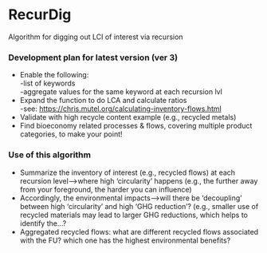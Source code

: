 # RecurDig
Algorithm for digging out LCI of interest via recursion

### Development plan for latest version (ver 3)
- Enable the following:<br/>
  -list of keywords<br/>
  -aggregate values for the same keyword at each recursion lvl<br/>
- Expand the function to do LCA and calculate ratios<br/>
  -see: https://chris.mutel.org/calculating-inventory-flows.html<br/>
- Validate with high recycle content example (e.g., recycled metals)<br/>
- Find bioeconomy related processes & flows, covering multiple product categories, to make your point!<br/>

### Use of this algorithm
- Summarize the inventory of interest (e.g., recycled flows) at each recursion level—>where high ‘circularity’ happens (e.g., the further away from your foreground, the harder you can influence)<br/>
- Accordingly, the environmental impacts—>will there be ‘decoupling’ between high ‘circularity’ and high ‘GHG reduction’? (e.g., smaller use of recycled materials may lead to larger GHG reductions, which helps to identify the...?
- Aggregated recycled flows: what are different recycled flows associated with the FU? which one has the highest environmental benefits?<br/>
